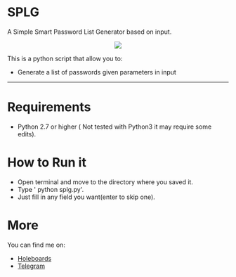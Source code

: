 # SPLG
A Simple Smart Password List Generator based on input.

<p align="center"><img src="http://i.imgur.com/XbIy8Ym.png" /</p>


This is a python script that allow you to:

* Generate a list of passwords given parameters in input

***

# Requirements #

* Python 2.7 or higher ( Not tested with Python3 it may require some edits).

# How to Run it #

* Open terminal and move to the directory where you saved it.
* Type ' python splg.py'.
* Just fill in any field you want(enter to skip one).

# More #

You can find me on:

* [Holeboards](www.holeboards.eu)
* [Telegram](www.telegram.me/eigoog)
